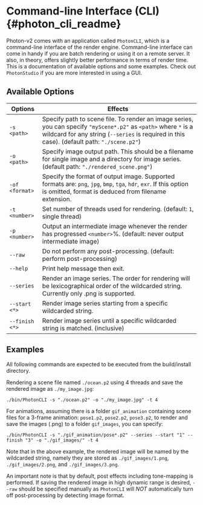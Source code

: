 # Command-line Interface (CLI) {#photon_cli_readme}

Photon-v2 comes with an application called `PhotonCLI`, which is a command-line interface of the render engine. Command-line interface can come in handy if you are batch rendering or using it on a remote server. It also, in theory, offers slightly better performance in terms of render time. This is a documentation of available options and some examples. Check out `PhotonStudio` if you are more interested in using a GUI.

## Available Options

| Options  | Effects |
| -------- | ------- |
| `-s <path>` | Specify path to scene file. To render an image series, you can specify `"myScene*.p2"` as `<path>` where `*` is a wildcard for any string (`--series` is required in this case). (default path: `"./scene.p2"`) |
| `-o <path>` | Specify image output path. This should be a filename for single image and a directory for image series. (default path: `"./rendered_scene.png"`) |
| `-of <format>` | Specify the format of output image. Supported formats are: `png`, `jpg`, `bmp`, `tga`, `hdr`, `exr`. If this option is omitted, format is deduced from filename extension. |
| `-t <number>` | Set number of threads used for rendering. (default: `1`, single thread) |
| `-p <number>` | Output an intermediate image whenever the render has progressed `<number>`%. (default: never output intermediate image) |
| `--raw` | Do not perform any post-processing. (default: perform post-processing) |
| `--help` | Print help message then exit. |
| `--series` | Render an image series. The order for rendering will be lexicographical order of the wildcarded string. Currently only .png is supported. |
| `--start <*>` | Render image series starting from a specific wildcarded string. |
| `--finish <*>` | Render image series until a specific wildcarded string is matched. (inclusive) |

## Examples

All following commands are expected to be executed from the build/install directory.

Rendering a scene file named `./ocean.p2` using 4 threads and save the rendered image as `./my_image.jpg`:

```shell
./bin/PhotonCLI -s "./ocean.p2" -o "./my_image.jpg" -t 4
```

For animations, assuming there is a folder `gif_animation` containing scene files for a 3-frame animation: `pose1.p2`, `pose2.p2`, `pose3.p2`, to render and save the images (.png) to a folder `gif_images`, you can specify:

```shell
./bin/PhotonCLI -s "./gif_animation/pose*.p2" --series --start "1" --finish "3" -o "./gif_images/" -t 4
```

Note that in the above example, the rendered image will be named by the wildcarded string, namely they are stored as `./gif_images/1.png`, `./gif_images/2.png`, and `./gif_images/3.png`.

An important note is that by default, post effects including tone-mapping is performed. If saving the rendered image in high dynamic range is desired, `--raw` should be specified manually as `PhotonCLI` will *NOT* automatically turn off post-processing by detecting image format.
